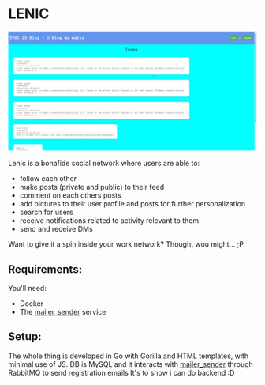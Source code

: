# LENIC
![image](demo.gif)

Lenic is a bonafide social network where users are able to:
- follow each other
- make posts (private and public) to their feed
- comment on each others posts
- add pictures to their user profile and posts for further personalization
- search for users
- receive notifications related to activity relevant to them
- send and receive DMs

Want to give it a spin inside your work network? Thought wou might... ;P

## Requirements:

You'll need:
- Docker
- The [mailer_sender](https://github.com/Anacardo89/mailer_sender) service

## Setup:



The whole thing is developed in Go with Gorilla and HTML templates, with minimal use of JS.
DB is MySQL and it interacts with [mailer_sender](https://github.com/Anacardo89/mailer_sender) through RabbitMQ to send registration emails
It's to show i can do backend :D
